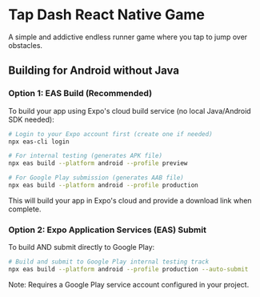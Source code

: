 # Tap Dash React Native Game

A simple and addictive endless runner game where you tap to jump over obstacles.

## Building for Android without Java

### Option 1: EAS Build (Recommended)

To build your app using Expo's cloud build service (no local Java/Android SDK needed):

```bash
# Login to your Expo account first (create one if needed)
npx eas-cli login

# For internal testing (generates APK file)
npx eas build --platform android --profile preview

# For Google Play submission (generates AAB file)
npx eas build --platform android --profile production
```

This will build your app in Expo's cloud and provide a download link when complete.

### Option 2: Expo Application Services (EAS) Submit

To build AND submit directly to Google Play:

```bash
# Build and submit to Google Play internal testing track
npx eas build --platform android --profile production --auto-submit
```

Note: Requires a Google Play service account configured in your project.